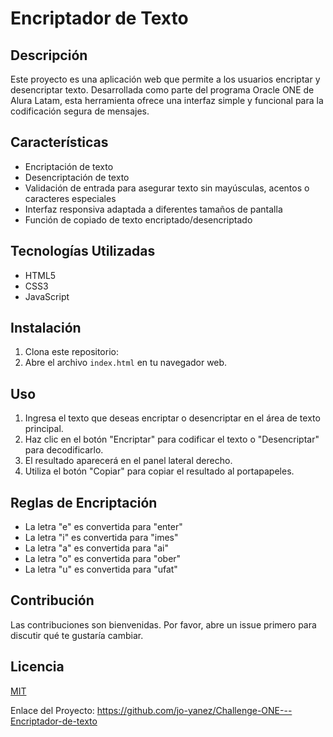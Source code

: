 # Encriptador de Texto

## Descripción
Este proyecto es una aplicación web que permite a los usuarios encriptar y desencriptar texto. Desarrollada como parte del programa Oracle ONE de Alura Latam, esta herramienta ofrece una interfaz simple y funcional para la codificación segura de mensajes.

## Características
- Encriptación de texto
- Desencriptación de texto
- Validación de entrada para asegurar texto sin mayúsculas, acentos o caracteres especiales
- Interfaz responsiva adaptada a diferentes tamaños de pantalla
- Función de copiado de texto encriptado/desencriptado

## Tecnologías Utilizadas
- HTML5
- CSS3
- JavaScript

## Instalación
1. Clona este repositorio:
2. Abre el archivo `index.html` en tu navegador web.

## Uso
1. Ingresa el texto que deseas encriptar o desencriptar en el área de texto principal.
2. Haz clic en el botón "Encriptar" para codificar el texto o "Desencriptar" para decodificarlo.
3. El resultado aparecerá en el panel lateral derecho.
4. Utiliza el botón "Copiar" para copiar el resultado al portapapeles.

## Reglas de Encriptación
- La letra "e" es convertida para "enter"
- La letra "i" es convertida para "imes"
- La letra "a" es convertida para "ai"
- La letra "o" es convertida para "ober"
- La letra "u" es convertida para "ufat"

## Contribución
Las contribuciones son bienvenidas. Por favor, abre un issue primero para discutir qué te gustaría cambiar.

## Licencia
[MIT](https://choosealicense.com/licenses/mit/)

Enlace del Proyecto: https://github.com/jo-yanez/Challenge-ONE---Encriptador-de-texto
